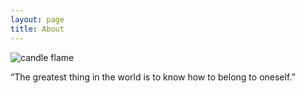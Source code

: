 ```yaml
---
layout: page
title: About
---
```


![candle flame](https://images.pexels.com/photos/278823/pexels-photo-278823.jpeg?auto=compress&cs=tinysrgb&w=1260&h=750&dpr=2)

<p style="align: center;">“The greatest thing in the world is to know how to belong to oneself.”</p>
